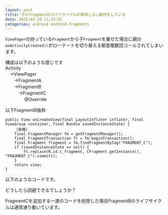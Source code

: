 ```yaml
---
layout: post
title: 子のfragmentのライフサイクルが期待しない動作をしている
date: 2015-03-18 11:23:52
categories: android android-fragments
---
```

<p><code>ViewPager</code>の持っている<code>Fragment</code>から子<code>Fragment</code>を乗せた場合に親の<code>onActivityCreated()</code>がローテートを切り替える都度複数回コールされてしまいます。</p>

<p>構成は以下のような感じです<br>
Activity<br>
　→ViewPager<br>
　　→FragmentA<br>
　　→FragmentB<br>
　　　→FragmentC<br>
　　　　    @Override</p>

<p>以下FragmentB抜粋</p>

<pre><code>public View onCreateView(final LayoutInflater inflater, final ViewGroup container, final Bundle savedInstanceState) {
    （省略）
    final FragmentManager fm = getFragmentManager();
    final FragmentTransaction ft = fm.beginTransaction();
    final Fragment fragment = fm.findFragmentByTag("FRAGMENT_C");
    if (savedInstanceState == null) {
        ft.replace(R.id.c_fragment, CFragment.getInstance(), "FRAGMENT_C").commit();
    }
    return view;
}
</code></pre>

<p>以下のようなコードです。</p>

<p>どうしたら回避できるでしょうか？</p>

<p>FragmentCを追加する一連のコードを削除した場合FragmentBのライフサイクルは通常通り動いています。</p>

